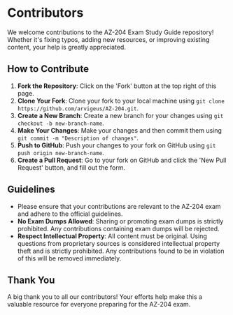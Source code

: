 # Contributors

We welcome contributions to the AZ-204 Exam Study Guide repository! Whether it's fixing typos, adding new resources, or improving existing content, your help is greatly appreciated.

## How to Contribute

1. **Fork the Repository**: Click on the 'Fork' button at the top right of this page.
2. **Clone Your Fork**: Clone your fork to your local machine using `git clone https://github.com/arvigeus/AZ-204.git`.
3. **Create a New Branch**: Create a new branch for your changes using `git checkout -b new-branch-name`.
4. **Make Your Changes**: Make your changes and then commit them using `git commit -m "Description of changes"`.
5. **Push to GitHub**: Push your changes to your fork on GitHub using `git push origin new-branch-name`.
6. **Create a Pull Request**: Go to your fork on GitHub and click the 'New Pull Request' button, and fill out the form.

## Guidelines

- Please ensure that your contributions are relevant to the AZ-204 exam and adhere to the official guidelines.
- **No Exam Dumps Allowed**: Sharing or promoting exam dumps is strictly prohibited. Any contributions containing exam dumps will be rejected.
- **Respect Intellectual Property**: All content must be original. Using questions from proprietary sources is considered intellectual property theft and is strictly prohibited. Any contributions found to be in violation of this will be removed immediately.

## Thank You

A big thank you to all our contributors! Your efforts help make this a valuable resource for everyone preparing for the AZ-204 exam.
